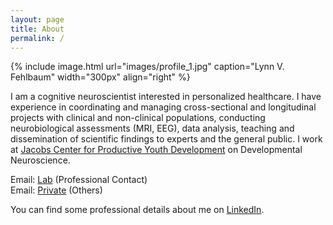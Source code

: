 ```yaml
---
layout: page
title: About
permalink: /
---
```


{% include image.html url="images/profile_1.jpg" caption="Lynn V. Fehlbaum" width="300px" align="right" %}

I am a cognitive neuroscientist interested in personalized healthcare. I have experience in coordinating and managing cross-sectional and longitudinal projects with clinical and non-clinical populations, conducting neurobiological assessments (MRI, EEG), data analysis, teaching and dissemination of scientific findings to experts and the general public. I work at [Jacobs Center for Productive Youth Development](https://www.jacobscenter.uzh.ch/en/research/developmental_neuroscience/home.html) on Developmental Neuroscience.

Email: [Lab] (Professional Contact) <br />
Email: [Private] (Others)

You can find some professional details about me on [LinkedIn].

[LinkedIn]: https://www.linkedin.com/in/lynnfehlbaum/
[Lab]: mailto:lynnfehlbaum@uzh.ch
[Private]: mailto:lynnfehlbaum@gmail.com